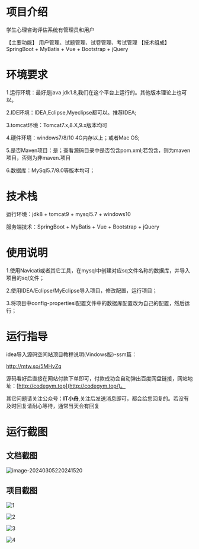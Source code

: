 # 项目介绍

学生心理咨询评估系统有管理员和用户

【主要功能】
用户管理、试题管理、试卷管理、考试管理
【技术组成】
SpringBoot + MyBatis + Vue + Bootstrap + jQuery



# 环境要求

1.运行环境：最好是java jdk1.8,我们在这个平台上运行的。其他版本理论上也可以。 

2.IDE环境：IDEA,Eclipse,Myeclipse都可以。推荐IDEA; 

3.tomcat环境：Tomcat7.x,8.X,9.x版本均可 

4.硬件环境：windows7/8/10 4G内存以上；或者Mac OS; 

5.是否Maven项目：是；查看源码目录中是否包含pom.xml;若包含，则为maven项目，否则为非maven.项目 

6.数据库：MySql5.7/8.0等版本均可；



# 技术栈

运行环境：jdk8 + tomcat9 + mysql5.7 + windows10

服务端技术：SpringBoot + MyBatis + Vue + Bootstrap + jQuery



# 使用说明

1.使用Navicati或者其它工具，在mysql中创建对应sq文件名称的数据库，并导入项目的sql文件； 

2.使用IDEA/Eclipse/MyEclipse导入项目，修改配置，运行项目； 

3.将项目中config-propertiesi配置文件中的数据库配置改为自己的配置，然后运行；

# 运行指导

idea导入源码空间站顶目教程说明(Vindows版)-ssm篇：

http://mtw.so/5MHvZq 

源码看好后直接在网站付款下单即可，付款成功会自动弹出百度网盘链接，网站地址：[http://codegym.top](http://codegym.top/)。 

其它问题请关注公众号：**IT小舟**,关注后发送消息即可，都会给您回复的。若没有及时回复请耐心等待，通常当天会有回复

# 运行截图

## 文档截图

![image-20240305220241520](https://gulimallcativen.oss-cn-shenzhen.aliyuncs.com/bishe/image-20240305220241520.png)



## 项目截图

![1](https://gulimallcativen.oss-cn-shenzhen.aliyuncs.com/bishe9/1.png)

![2](https://gulimallcativen.oss-cn-shenzhen.aliyuncs.com/bishe9/2.png)

![3](https://gulimallcativen.oss-cn-shenzhen.aliyuncs.com/bishe9/3.png)

![4](https://gulimallcativen.oss-cn-shenzhen.aliyuncs.com/bishe9/4.png)
